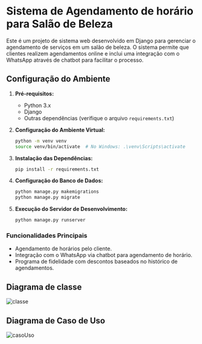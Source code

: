 # Sistema de Agendamento de horário para Salão de Beleza

Este é um projeto de sistema web desenvolvido em Django para gerenciar o agendamento de serviços em um salão de beleza. O sistema permite que clientes realizem agendamentos online e inclui uma integração com o WhatsApp através de chatbot para facilitar o processo.

## Configuração do Ambiente

1. **Pré-requisitos:**
   - Python 3.x
   - Django
   - Outras dependências (verifique o arquivo `requirements.txt`)

2. **Configuração do Ambiente Virtual:**
   ```bash
   python -m venv venv
   source venv/bin/activate  # No Windows: .\venv\Scripts\activate

3. **Instalação das Dependências:**
    ````bash
   pip install -r requirements.txt
   
4. **Configuração do Banco de Dados:**
    ````bash
   python manage.py makemigrations
   python manage.py migrate
5. **Execução do Servidor de Desenvolvimento:**
    ````bash
   python manage.py runserver

### Funcionalidades Principais
- Agendamento de horários pelo cliente.
- Integração com o WhatsApp via chatbot para agendamento de horário.
- Programa de fidelidade com descontos baseados no histórico de agendamentos.

## Diagrama de classe
![classe](https://github.com/saviodev23/ProjectWebII/assets/132952225/4ec5983a-e31d-4b0a-a82b-1533ee7de137)


## Diagrama de Caso de Uso
![casoUso](https://github.com/saviodev23/ProjectWebII/assets/132952225/f4fe7349-83a5-48ed-95db-91a9e21ef602)

